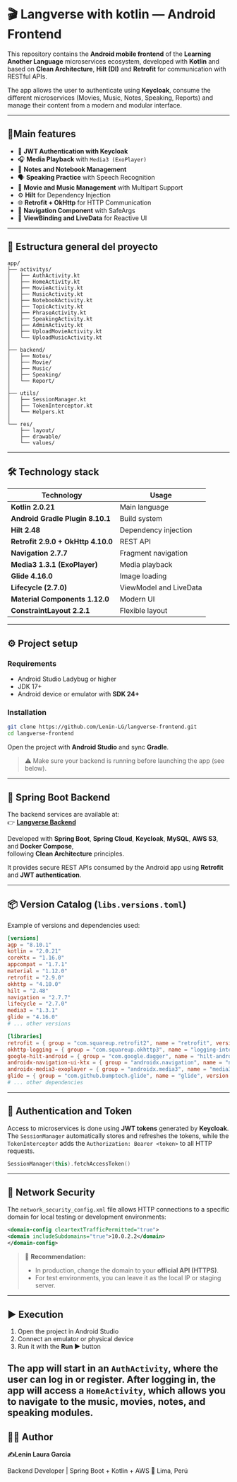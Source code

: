 # 🎬 Langverse with kotlin — Android Frontend

This repository contains the **Android mobile frontend** of the **Learning Another Language** microservices ecosystem, developed with **Kotlin** and based on **Clean Architecture**, **Hilt (DI)** and **Retrofit** for communication with RESTful APIs.

The app allows the user to authenticate using **Keycloak**, consume the different microservices (Movies, Music, Notes, Speaking, Reports) and manage their content from a modern and modular interface.

---

## 🚀Main features

* 🔐 **JWT Authentication with Keycloak**
* 🎧 **Media Playback** with `Media3 (ExoPlayer)`
* 📝 **Notes and Notebook Management**
* 🗣️ **Speaking Practice** with Speech Recognition
* 🎥 **Movie and Music Management** with Multipart Support
* ⚙️ **Hilt** for Dependency Injection
* 🌐 **Retrofit + OkHttp** for HTTP Communication
* 🧭 **Navigation Component** with SafeArgs
* 💾 **ViewBinding and LiveData** for Reactive UI

---

## 🧩 Estructura general del proyecto

```
app/
├── activitys/
│   ├── AuthActivity.kt
│   ├── HomeActivity.kt
│   ├── MovieActivity.kt
│   ├── MusicActivity.kt
│   ├── NotebookActivity.kt
│   ├── TopicActivity.kt
│   ├── PhraseActivity.kt
│   ├── SpeakingActivity.kt
│   ├── AdminActivity.kt
│   ├── UploadMovieActivity.kt
│   └── UploadMusicActivity.kt
│
├── backend/
│   ├── Notes/
│   ├── Movie/
│   ├── Music/
│   ├── Speaking/
│   └── Report/
│
├── utils/
│   ├── SessionManager.kt
│   ├── TokenInterceptor.kt
│   └── Helpers.kt
│
└── res/
    ├── layout/
    ├── drawable/
    └── values/
```

---

## 🛠️ Technology stack

| Technology | Usage |
| ---------------------------------- | -------------------------- |
| **Kotlin 2.0.21** | Main language |
| **Android Gradle Plugin 8.10.1** | Build system |
| **Hilt 2.48** | Dependency injection |
| **Retrofit 2.9.0 + OkHttp 4.10.0** | REST API |
| **Navigation 2.7.7** | Fragment navigation |
| **Media3 1.3.1 (ExoPlayer)** | Media playback |
| **Glide 4.16.0** | Image loading |
| **Lifecycle (2.7.0)** | ViewModel and LiveData |
| **Material Components 1.12.0** | Modern UI |
| **ConstraintLayout 2.2.1** | Flexible layout |
---

## ⚙️ Project setup

### Requirements

* Android Studio Ladybug or higher
* JDK 17+
* Android device or emulator with **SDK 24+**

### Installation

```bash
git clone https://github.com/Lenin-LG/langverse-frontend.git
cd langverse-frontend
```

Open the project with **Android Studio** and sync **Gradle**.

> ⚠️ Make sure your backend is running before launching the app (see below).

---

## 🧱 Spring Boot Backend

The backend services are available at:  
👉 [**Langverse Backend**](https://github.com/Lenin-LG/langverse-backend)

Developed with **Spring Boot**, **Spring Cloud**, **Keycloak**, **MySQL**, **AWS S3**, and **Docker Compose**,  
following **Clean Architecture** principles.

It provides secure REST APIs consumed by the Android app using **Retrofit** and **JWT authentication**.

---

## 📦 Version Catalog (`libs.versions.toml`)

Example of versions and dependencies used:

```toml
[versions]
agp = "8.10.1"
kotlin = "2.0.21"
coreKtx = "1.16.0"
appcompat = "1.7.1"
material = "1.12.0"
retrofit = "2.9.0"
okhttp = "4.10.0"
hilt = "2.48"
navigation = "2.7.7"
lifecycle = "2.7.0"
media3 = "1.3.1"
glide = "4.16.0"
# ... other versions

[libraries]
retrofit = { group = "com.squareup.retrofit2", name = "retrofit", version.ref = "retrofit" }
okhttp-logging = { group = "com.squareup.okhttp3", name = "logging-interceptor", version.ref = "okhttp" }
google-hilt-android = { group = "com.google.dagger", name = "hilt-android", version.ref = "hilt" }
androidx-navigation-ui-ktx = { group = "androidx.navigation", name = "navigation-ui-ktx", version.ref = "navigation" }
androidx-media3-exoplayer = { group = "androidx.media3", name = "media3-exoplayer", version.ref = "media3" }
glide = { group = "com.github.bumptech.glide", name = "glide", version.ref = "glide" }
# ... other dependencies
```

---

## 🔑 Authentication and Token

Access to microservices is done using **JWT tokens** generated by **Keycloak**.
The `SessionManager` automatically stores and refreshes the tokens, while the `TokenInterceptor` adds the `Authorization: Bearer <token>` to all HTTP requests.

```kotlin
SessionManager(this).fetchAccessToken()
```

---

## 🔐 Network Security

The `network_security_config.xml` file allows HTTP connections to a specific domain for local testing or development environments:

```xml
<domain-config cleartextTrafficPermitted="true">
<domain includeSubdomains="true">10.0.2.2</domain>
</domain-config>
```

> 🧠 **Recommendation:**
>
> * In production, change the domain to your **official API (HTTPS)**.
> * For test environments, you can leave it as the local IP or staging server.
---

## ▶️ Execution

1. Open the project in Android Studio
2. Connect an emulator or physical device
3. Run it with the **Run ▶️** button

The app will start in an `AuthActivity`, where the user can log in or register.
After logging in, the app will access a `HomeActivity`, which allows you to navigate to the music, movies, notes, and speaking modules.
---

## 🧑‍💻 Author

**✍️Lenin Laura Garcia** 

Backend Developer | Spring Boot + Kotlin + AWS
📍 Lima, Perú




